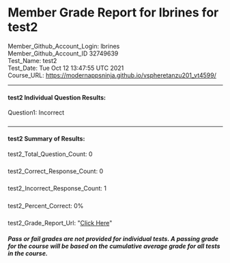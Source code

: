# Member Grade Report for lbrines for test2  
   
Member_Github_Account_Login: lbrines  
Member_Github_Account_ID 32749639  
Test_Name: test2  
Test_Date: Tue Oct 12 13:47:55 UTC 2021  
Course_URL: https://modernappsninja.github.io/vspheretanzu201_vt4599/  
   
---  
#### test2 Individual Question Results:  
Question1: Incorrect  
#####  
---  
#### test2 Summary of Results:  
test2_Total_Question_Count: 0  
#####  
test2_Correct_Response_Count: 0  
#####  
test2_Incorrect_Response_Count: 1  
#####  
test2_Percent_Correct: 0%  
#####  
test2_Grade_Report_Url: "[Click Here](https://github.com/modernappsninjas/lbrines/blob/main/static/userdata/courses/vspheretanzu201_vt4599/grade_report.pr430.test2.md)"
##### Pass or fail grades are not provided for individual tests. A passing grade for the course will be based on the cumulative average grade for all tests in the course.  
